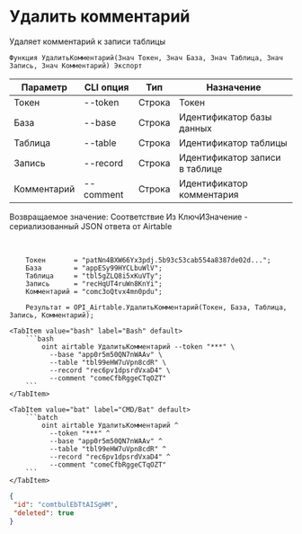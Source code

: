 ﻿---
sidebar_position: 4
---

# Удалить комментарий
 Удаляет комментарий к записи таблицы



`Функция УдалитьКомментарий(Знач Токен, Знач База, Знач Таблица, Знач Запись, Знач Комментарий) Экспорт`

  | Параметр | CLI опция | Тип | Назначение |
  |-|-|-|-|
  | Токен | --token | Строка | Токен |
  | База | --base | Строка | Идентификатор базы данных |
  | Таблица | --table | Строка | Идентификатор таблицы |
  | Запись | --record | Строка | Идентификатор записи в таблице |
  | Комментарий | --comment | Строка | Идентификатор комментария |

  
  Возвращаемое значение:   Соответствие Из КлючИЗначение - сериализованный JSON ответа от Airtable

<br/>




```bsl title="Пример кода"
    Токен       = "patNn4BXW66Yx3pdj.5b93c53cab554a8387de02d...";
    База        = "appESy99HYCLbuWlV";
    Таблица     = "tbl5gZLQ8i5xKuVTy";
    Запись      = "recHqUT4ruWn8KnYi";
    Комментарий = "comc3oQtvx4mn0pdu";

    Результат = OPI_Airtable.УдалитьКомментарий(Токен, База, Таблица, Запись, Комментарий);
```
    

 <Tabs>
  
    <TabItem value="bash" label="Bash" default>
        ```bash
            oint airtable УдалитьКомментарий --token "***" \
              --base "app0r5m50QN7nWAAv" \
              --table "tbl99eHW7uVpn8cdR" \
              --record "rec6pv1dpsrdVxaD4" \
              --comment "comeCfbRggeCTqOZT"
        ```
    </TabItem>
  
    <TabItem value="bat" label="CMD/Bat" default>
        ```batch
            oint airtable УдалитьКомментарий ^
              --token "***" ^
              --base "app0r5m50QN7nWAAv" ^
              --table "tbl99eHW7uVpn8cdR" ^
              --record "rec6pv1dpsrdVxaD4" ^
              --comment "comeCfbRggeCTqOZT"
        ```
    </TabItem>
</Tabs>


```json title="Результат"
{
 "id": "comtbulEbTtAISgHM",
 "deleted": true
}
```
